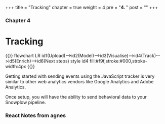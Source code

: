 +++
title = "Tracking"
chapter = true
weight = 4
pre = "<b>4. </b>"
post = ""
+++

### Chapter 4

# Tracking


{{<mermaid>}}
flowchart LR
    id1(Upload)-->id2(Model)-->id3(Visualise)-->id4(Track)-->id5(Enrich)-->id6(Next steps)
    style id4 fill:#f9f,stroke:#000,stroke-width:4px
{{</mermaid >}}


Getting started with sending events using the JavaScript tracker is very similar to other web analytics vendors like Google Analytics and Adobe Analytics.

Once setup, you will have the ability to send behavioral data to your Snowplow pipeline.

### React Notes from agnes
